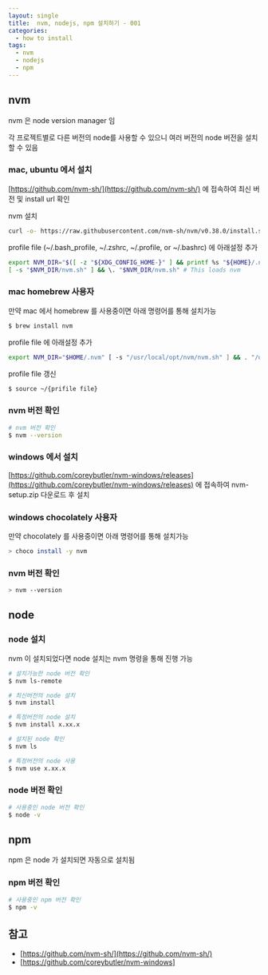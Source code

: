```yaml
---
layout: single
title:  nvm, nodejs, npm 설치하기 - 001
categories: 
  - how to install
tags: 
  - nvm
  - nodejs
  - npm
---
```


## nvm

nvm 은 node version manager 임

각 프로젝트별로 다른 버전의 node를 사용할 수 있으니 여러 버전의 node 버전을 설치할 수 있음

### mac, ubuntu 에서 설치

[https://github.com/nvm-sh/](https://github.com/nvm-sh/) 에 접속하여 최신 버전 및 install url 확인

nvm 설치

```bash
curl -o- https://raw.githubusercontent.com/nvm-sh/nvm/v0.38.0/install.sh | bash
```

profile file (~/.bash_profile, ~/.zshrc, ~/.profile, or ~/.bashrc) 에 아래설정 추가

```bash
export NVM_DIR="$([ -z "${XDG_CONFIG_HOME-}" ] && printf %s "${HOME}/.nvm" || printf %s "${XDG_CONFIG_HOME}/nvm")"
[ -s "$NVM_DIR/nvm.sh" ] && \. "$NVM_DIR/nvm.sh" # This loads nvm
```

### mac homebrew 사용자

만약 mac 에서 homebrew 를 사용중이면 아래 명령어를 통해 설치가능

```bash
$ brew install nvm
```

profile file 에 아래설정 추가

```bash
export NVM_DIR="$HOME/.nvm" [ -s "/usr/local/opt/nvm/nvm.sh" ] && . "/usr/local/opt/nvm/nvm.sh" [ -s "/usr/local/opt/nvm/etc/bash_completion.d/nvm" ] && . "/usr/local/opt/nvm/etc/bash_completion.d/nvm"
```

profile file 갱신

```bash
$ source ~/{prifile file}
```

### nvm 버전 확인

```bash
# nvm 버전 확인
$ nvm --version
```

### windows 에서 설치

[https://github.com/coreybutler/nvm-windows/releases](https://github.com/coreybutler/nvm-windows/releases) 에 접속하여 nvm-setup.zip 다운로드 후 설치

### windows chocolately 사용자

만약 chocolately 를 사용중이면 아래 명령어를 통해 설치가능

```bash
> choco install -y nvm
```

### nvm 버전 확인

```bash
> nvm --version
```

## node

### node 설치

nvm 이 설치되었다면 node 설치는 nvm 명령을 통해 진행 가능

```bash
# 설치가능한 node 버전 확인
$ nvm ls-remote

# 최신버전의 node 설치
$ nvm install 

# 특정버전의 node 설치
$ nvm install x.xx.x

# 설치된 node 확인
$ nvm ls

# 특정버전의 node 사용
$ nvm use x.xx.x
```


### node 버전 확인

```bash
# 사용중인 node 버전 확인
$ node -v
```

## npm

npm 은 node 가 설치되면 자동으로 설치됨

### npm 버전 확인

```bash
# 사용중인 npm 버전 확인
$ npm -v
```

## 참고

- [https://github.com/nvm-sh/](https://github.com/nvm-sh/)
- [https://github.com/coreybutler/nvm-windows]